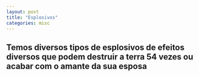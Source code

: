 ```yaml
---
layout: post
title: "Esplosivos"
categories: misc
---
```


<h2>
Temos diversos tipos de esplosivos de efeitos diversos que podem destruir a terra 54 vezes ou acabar com o amante da sua esposa
</h2>

